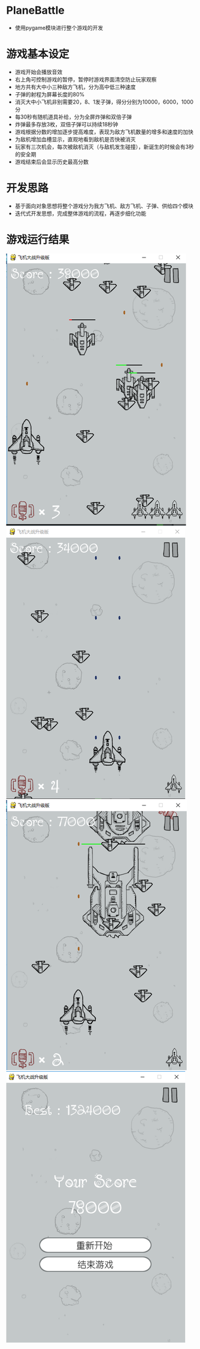 # PlaneBattle
- 使用pygame模块进行整个游戏的开发

# 游戏基本设定
- 游戏开始会播放音效
- 右上角可控制游戏的暂停，暂停时游戏界面清空防止玩家观察
- 地方共有大中小三种敌方飞机，分为高中低三种速度
- 子弹的射程为屏幕长度的80%
- 消灭大中小飞机非别需要20，8、1发子弹，得分分别为10000，6000，1000分
- 每30秒有随机道具补给，分为全屏炸弹和双倍子弹
- 炸弹最多存放3枚，双倍子弹可以持续18秒钟
- 游戏根据分数的增加逐步提高难度，表现为敌方飞机数量的增多和速度的加快
- 为敌机增加血槽显示，直观地看到敌机是否快被消灭
- 玩家有三次机会，每次被敌机消灭（与敌机发生碰撞），新诞生的时候会有3秒的安全期
- 游戏结束后会显示历史最高分数

# 开发思路
- 基于面向对象思想将整个游戏分为我方飞机、敌方飞机、子弹、供给四个模块
- 迭代式开发思想，完成整体游戏的流程，再逐步细化功能

# 游戏运行结果
![](README_IMG/1.png)
![](README_IMG/2.png)
![](README_IMG/3.png)
![](README_IMG/4.png)
